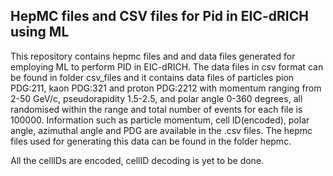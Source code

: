 ## HepMC files and CSV files for Pid in EIC-dRICH using ML
This repository contains hepmc files and and data files generated for employing ML to perform PID in EIC-dRICH. The data files in csv format can be found in folder csv_files and it contains data files of particles pion PDG:211, kaon PDG:321 and proton PDG:2212 with momentum ranging from 2-50 GeV/c, pseudorapidity 1.5-2.5, and polar angle 0-360 degrees, all randomised within the range and total number of events for each file is 100000. Information such as particle momentum, cell ID(encoded), polar angle, azimuthal angle and PDG are available in the .csv files. The hepmc files used for generating this data can be found in the folder hepmc.

All the cellIDs are encoded, cellID decoding is yet to be done.  